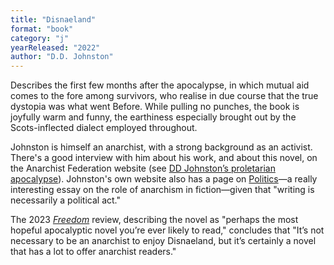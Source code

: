 ```yaml
---
title: "Disnaeland"
format: "book"
category: "j"
yearReleased: "2022"
author: "D.D. Johnston"
---
```

Describes the first few months after the apocalypse, in which mutual aid comes to the fore among survivors, who realise in due course that the true dystopia was what went Before. While pulling no punches, the book is joyfully warm and funny, the earthiness especially brought out by the Scots-inflected dialect employed throughout.

Johnston is himself an anarchist, with a strong background as an activist. There's a good interview with him about his work, and about this novel, on the Anarchist Federation website (see <a href="https://www.anarchistfederation.net/wcl-5-6-dd-johnstons-proletarian-apocalypse/#/">DD Johnston’s proletarian apocalypse</a>). Johnston's own website also has a page on <a href="https://ddjohnston.uk/essays/politics/">Politics</a>—a really interesting essay on the role of anarchism in fiction—given that "writing is necessarily a political act."

The 2023 <a href="https://freedomnews.org.uk/2023/08/18/and-then-the-lights-go-oot-forever-disnaeland/">_Freedom_</a> review, describing the novel as "perhaps the most hopeful apocalyptic novel you’re ever likely to read," concludes that "It’s not necessary to be an anarchist to enjoy Disnaeland, but it’s certainly a novel that has a lot to offer anarchist readers."

